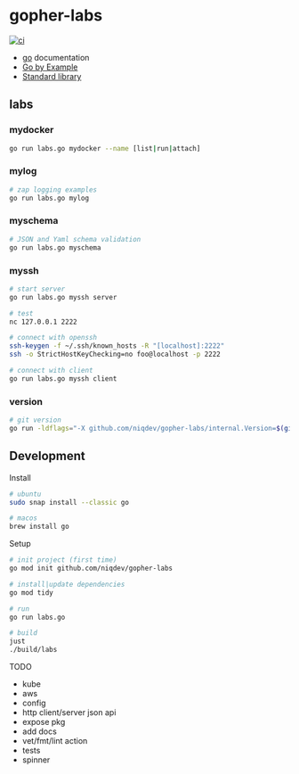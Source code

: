 # gopher-labs

[![ci](https://github.com/niqdev/gopher-labs/actions/workflows/ci.yaml/badge.svg)](https://github.com/niqdev/gopher-labs/actions/workflows/ci.yaml)

* [go](https://go.dev/doc) documentation
* [Go by Example](https://gobyexample.com)
* [Standard library](https://pkg.go.dev/std)

## labs

### mydocker

```bash
go run labs.go mydocker --name [list|run|attach]
```

<!--
### mykube

```bash
# local cluster
minikube start --driver=docker --embed-certs
minikube delete --all

go run labs.go mykube --name [create]
```
--->

### mylog

```bash
# zap logging examples
go run labs.go mylog
```

### myschema

```bash
# JSON and Yaml schema validation
go run labs.go myschema
```

### myssh

```bash
# start server
go run labs.go myssh server

# test
nc 127.0.0.1 2222

# connect with openssh
ssh-keygen -f ~/.ssh/known_hosts -R "[localhost]:2222"
ssh -o StrictHostKeyChecking=no foo@localhost -p 2222

# connect with client
go run labs.go myssh client
```

### version

```bash
# git version
go run -ldflags="-X github.com/niqdev/gopher-labs/internal.Version=$(git rev-parse HEAD)" labs.go version
```

## Development

Install
```bash
# ubuntu
sudo snap install --classic go

# macos
brew install go
```

Setup
```bash
# init project (first time)
go mod init github.com/niqdev/gopher-labs

# install|update dependencies
go mod tidy

# run
go run labs.go

# build
just
./build/labs
```

TODO
* kube
* aws
* config
* http client/server json api
* expose pkg
* add docs
* vet/fmt/lint action
* tests
* spinner
